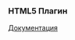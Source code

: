 ### HTML5 Плагин

[Документация](https://e154.github.io/smart-home/ru/docs/plugins/notify/html5_notify/)

